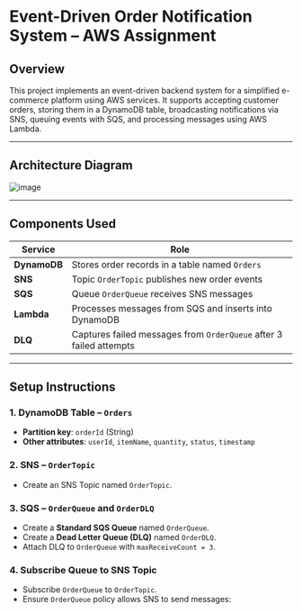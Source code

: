 # Event-Driven Order Notification System – AWS Assignment

## Overview

This project implements an event-driven backend system for a simplified e-commerce platform using AWS services. It supports accepting customer orders, storing them in a DynamoDB table, broadcasting notifications via SNS, queuing events with SQS, and processing messages using AWS Lambda.

---

## Architecture Diagram
![image](https://github.com/user-attachments/assets/bd652b13-efb9-44eb-9e6b-0b1ad79d7883)

---

## Components Used

| Service      | Role                                                                 |
|--------------|----------------------------------------------------------------------|
| **DynamoDB** | Stores order records in a table named `Orders`                      |
| **SNS**      | Topic `OrderTopic` publishes new order events                       |
| **SQS**      | Queue `OrderQueue` receives SNS messages                            |
| **Lambda**   | Processes messages from SQS and inserts into DynamoDB               |
| **DLQ**      | Captures failed messages from `OrderQueue` after 3 failed attempts  |

---

## Setup Instructions

### 1. DynamoDB Table – `Orders`
- **Partition key**: `orderId` (String)
- **Other attributes**: `userId`, `itemName`, `quantity`, `status`, `timestamp`

### 2. SNS – `OrderTopic`
- Create an SNS Topic named `OrderTopic`.

### 3. SQS – `OrderQueue` and `OrderDLQ`
- Create a **Standard SQS Queue** named `OrderQueue`.
- Create a **Dead Letter Queue (DLQ)** named `OrderDLQ`.
- Attach DLQ to `OrderQueue` with `maxReceiveCount = 3`.

### 4. Subscribe Queue to SNS Topic
- Subscribe `OrderQueue` to `OrderTopic`.
- Ensure `OrderQueue` policy allows SNS to send messages:

